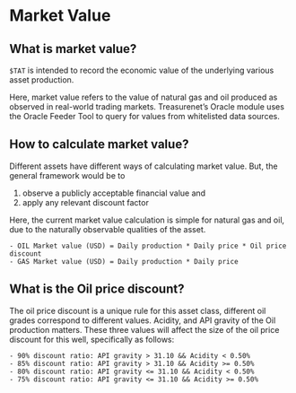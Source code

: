 # Market Value

## What is market value?

`$TAT` is intended to record the economic value of the underlying various asset production.

Here, market value refers to the value of natural gas and oil produced as observed in real-world trading markets. Treasurenet’s Oracle module uses the Oracle Feeder Tool to query for values from whitelisted data sources.

## How to calculate market value?

Different assets have different ways of calculating market value. But, the general framework would be to

1. observe a publicly acceptable financial value and
2. apply any relevant discount factor

Here, the current market value calculation is simple for natural gas and oil, due to the naturally observable qualities of the asset.

```
- OIL Market value (USD) = Daily production * Daily price * Oil price discount
- GAS Market value (USD) = Daily production * Daily price
```

## What is the Oil price discount?

The oil price discount is a unique rule for this asset class, different oil grades correspond to different values. Acidity, and API gravity of the Oil production matters. These three values will affect the size of the oil price discount for this well, specifically as follows:

```
- 90% discount ratio: API gravity > 31.10 && Acidity < 0.50%
- 85% discount ratio: API gravity > 31.10 && Acidity >= 0.50%
- 80% discount ratio: API gravity <= 31.10 && Acidity < 0.50%
- 75% discount ratio: API gravity <= 31.10 && Acidity >= 0.50%
```
